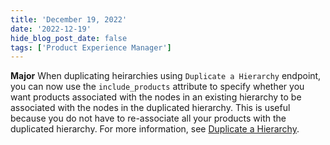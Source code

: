```yaml
---
title: 'December 19, 2022'
date: '2022-12-19'
hide_blog_post_date: false
tags: ['Product Experience Manager']
---
```

**Major** When duplicating heirarchies using `Duplicate a Hierarchy` endpoint, you can now use the `include_products` attribute to specify whether you want products associated with the nodes in an existing hierarchy to be associated with the nodes in the duplicated hierarchy.  This is useful because you do not have to re-associate all your products with the duplicated hierarchy. For more information, see [Duplicate a Hierarchy](/docs/pxm/hierarchies/hierarchies-api/duplicate-a-hierarchy).
